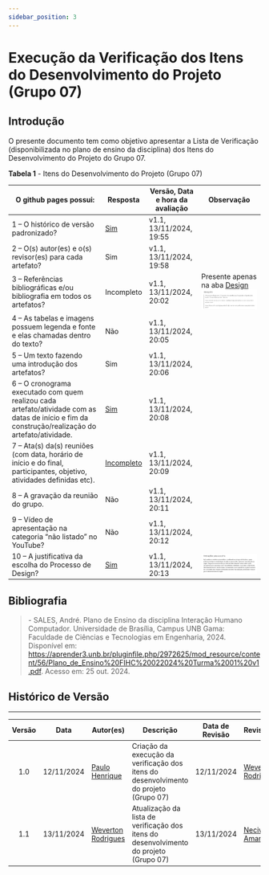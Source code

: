 ```yaml
---
sidebar_position: 3
---
```


# Execução da Verificação dos Itens do Desenvolvimento do Projeto (Grupo 07)

## Introdução

O presente documento tem como objetivo apresentar a Lista de Verificação (disponibilizada no plano de ensino da disciplina) dos Itens do Desenvolvimento do Projeto do Grupo 07.

<p style={{ textAlign: 'center', fontSize: '18px' }}><b>Tabela 1</b> - Itens do Desenvolvimento do Projeto (Grupo 07)</p>

| O github pages possui:                                                                                               | Resposta            | Versão, Data e hora da avaliação | Observação                     |
|---------------------------------|---------------------|-----------------------------------|------------------|
| 1 – O histórico de versão padronizado? | [Sim](https://interacao-humano-computador.github.io/2024.2-Grupo07/) |  v1.1, 13/11/2024, 19:55 |                                |
| 2 – O(s) autor(es) e o(s) revisor(es) para cada artefato?  | Sim | v1.1, 13/11/2024, 19:58  |                                |
| 3 – Referências bibliográficas e/ou bibliografia em todos os artefatos?       |  Incompleto  | v1.1, 13/11/2024, 20:02   |   Presente apenas na aba [Design](https://interacao-humano-computador.github.io/2024.2-Grupo07/planejamento/design/) ![foto](../assets/processos-de-design-gp07.jfif) |
| 4 – As tabelas e imagens possuem legenda e fonte e elas chamadas dentro do texto? | Não | v1.1, 13/11/2024, 20:05  |                                |
| 5 – Um texto fazendo uma introdução dos artefatos?               | Sim | v1.1, 13/11/2024, 20:06 |                                |
| 6 – O cronograma executado com quem realizou cada artefato/atividade com as datas de início e fim da construção/realização do artefato/atividade. | [Sim](https://interacao-humano-computador.github.io/2024.2-Grupo07/planejamento/cronograma/) | v1.1, 13/11/2024, 20:08   |                                |
| 7 – Ata(s) da(s) reuniões (com data, horário de início e do final, participantes, objetivo, atividades definidas etc). | [Incompleto](https://interacao-humano-computador.github.io/2024.2-Grupo07/atas/ata-1/)  | v1.1, 13/11/2024, 20:09 |                                |
| 8 – A gravação da reunião do grupo. |  Não | v1.1, 13/11/2024, 20:11 |                                |
| 9 – Vídeo de apresentação na categoria “não listado” no YouTube?      |  Não  | v1.1, 13/11/2024, 20:12  |                                |
| 10 – A justificativa da escolha do Processo de Design?  | [Sim](https://interacao-humano-computador.github.io/2024.2-Grupo07/planejamento/design/)  | v1.1, 13/11/2024, 20:13 | ![foto](../assets/motivo-da-escolha.jfif) |                    


## Bibliografia

> \- SALES, André. Plano de Ensino da disciplina Interação Humano Computador. Universidade de Brasília, Campus UNB Gama: Faculdade de Ciências e Tecnologias em Engenharia, 2024. Disponível em: https://aprender3.unb.br/pluginfile.php/2972625/mod_resource/content/56/Plano_de_Ensino%20FIHC%20022024%20Turma%2001%20v1.pdf. Acesso em: 25 out. 2024.

## Histórico de Versão
---
| Versão | Data | Autor(es) | Descrição | Data de Revisão | Revisor(es) |
|:---:|:---:|---|---|:---:|---|
| 1.0 | 12/11/2024 | [Paulo Henrique](https://github.com/paulomh) | Criação da execução da verificação dos itens do desenvolvimento do projeto (Grupo 07) | 12/11/2024 | [Weverton Rodrigues](https://github.com/vevetin) |
| 1.1 | 13/11/2024 | [Weverton Rodrigues](https://github.com/vevetin)  | Atualização da lista de verificação dos itens do desenvolvimento do projeto (Grupo 07)  | 13/11/2024 | [Necivaldo Amaral](https://github.com/junioramaral22) |